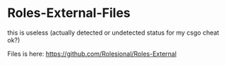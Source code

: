 # Roles-External-Files
this is useless
(actually detected or undetected status for my csgo cheat ok?)

Files is here: https://github.com/Rolesional/Roles-External
